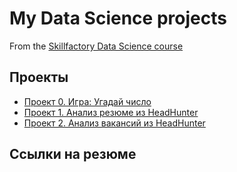 # My Data Science projects
From the [Skillfactory Data Science course](https://skillfactory.ru/data-scientist-pro)

## Проекты

* [Проект 0. Игра: Угадай число](https://github.com/Lev-Tegai/sf_data_science/tree/main/Project-0)
* [Проект 1. Анализ резюме из HeadHunter](_)
* [Проект 2. Анализ вакансий из HeadHunter](https://github.com/Lev-Tegai/sf_data_science/tree/main/Project-2)

## Ссылки на резюме